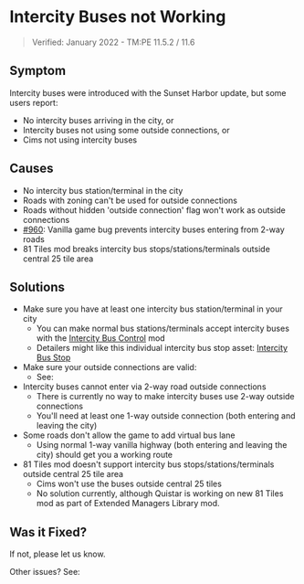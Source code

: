 # Intercity Buses not Working
> Verified: January 2022 - TM:PE 11.5.2 / 11.6

## Symptom

Intercity buses were introduced with the Sunset Harbor update, but some users report:

* No intercity buses arriving in the city, or
* Intercity buses not using some outside connections, or
* Cims not using intercity buses

## Causes

* No intercity bus station/terminal in the city
* Roads with zoning can't be used for outside connections
* Roads without hidden 'outside connection' flag won't work as outside connections
* [#960](https://github.com/CitiesSkylinesMods/TMPE/issues/960): Vanilla game bug prevents intercity buses entering from 2-way roads
* 81 Tiles mod breaks intercity bus stops/stations/terminals outside central 25 tile area

## Solutions

* Make sure you have at least one intercity bus station/terminal in your city
    * You can make normal bus stations/terminals accept intercity buses with the [Intercity Bus Control](https://steamcommunity.com/sharedfiles/filedetails/?id=2499771767) mod
    * Detailers might like this individual intercity bus stop asset: [Intercity Bus Stop](https://steamcommunity.com/sharedfiles/filedetails/?id=2049510825)
* Make sure your outside connections are valid:
    * See: [](Outside-connections-not-working.md)
* Intercity buses cannot enter via 2-way road outside connections
    * There is currently no way to make intercity buses use 2-way outside connections
    * You'll need at least one 1-way outside connection (both entering and leaving the city)
* Some roads don't allow the game to add virtual bus lane
    * Using normal 1-way vanilla highway (both entering and leaving the city) should get you a working route
* 81 Tiles mod doesn't support intercity bus stops/stations/terminals outside central 25 tile area
    * Cims won't use the buses outside central 25 tiles
    * No solution currently, although Quistar is working on new 81 Tiles mod as part of Extended Managers Library mod.

## Was it Fixed?

If not, please let us know.

Other issues? See: [](Troubleshooting.md)